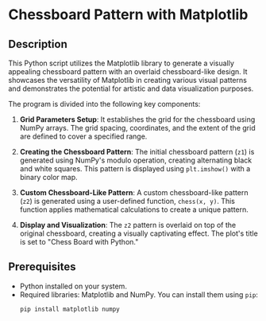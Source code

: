 # Chessboard Pattern with Matplotlib

## Description

This Python script utilizes the Matplotlib library to generate a visually appealing chessboard pattern with an overlaid chessboard-like design. It showcases the versatility of Matplotlib in creating various visual patterns and demonstrates the potential for artistic and data visualization purposes.

The program is divided into the following key components:

1. **Grid Parameters Setup**: It establishes the grid for the chessboard using NumPy arrays. The grid spacing, coordinates, and the extent of the grid are defined to cover a specified range.

2. **Creating the Chessboard Pattern**: The initial chessboard pattern (`z1`) is generated using NumPy's modulo operation, creating alternating black and white squares. This pattern is displayed using `plt.imshow()` with a binary color map.

3. **Custom Chessboard-Like Pattern**: A custom chessboard-like pattern (`z2`) is generated using a user-defined function, `chess(x, y)`. This function applies mathematical calculations to create a unique pattern.

4. **Display and Visualization**: The `z2` pattern is overlaid on top of the original chessboard, creating a visually captivating effect. The plot's title is set to "Chess Board with Python."

## Prerequisites

- Python installed on your system.
- Required libraries: Matplotlib and NumPy. You can install them using `pip`:
  ```bash
  pip install matplotlib numpy

